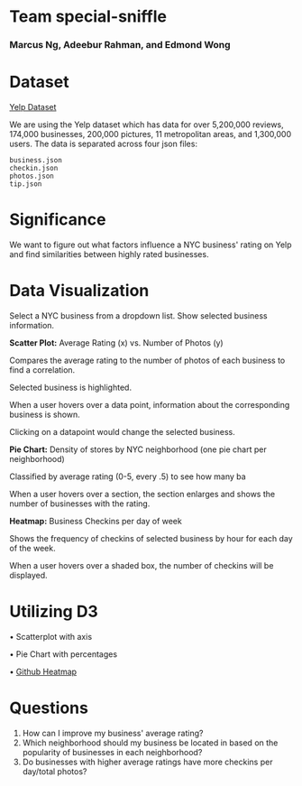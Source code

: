 # Team special-sniffle
### Marcus Ng, Adeebur Rahman, and Edmond Wong

# Dataset
[Yelp Dataset](https://www.yelp.com/dataset)

We are using the Yelp dataset which has data for over 5,200,000 reviews, 174,000 businesses, 200,000 pictures, 11 metropolitan areas, and 1,300,000 users. The data is separated across four json files:
```
business.json
checkin.json
photos.json
tip.json
```

# Significance
We want to figure out what factors influence a NYC business' rating on Yelp and find similarities between highly rated businesses.

# Data Visualization
Select a NYC business from a dropdown list.
Show selected business information.

**Scatter Plot:** Average Rating (x) vs. Number of Photos (y)

Compares the average rating to the number of photos of each business to find a correlation.

Selected business is highlighted.

When a user hovers over a data point, information about the corresponding business is shown.

Clicking on a datapoint would change the selected business.


**Pie Chart:** Density of stores by NYC neighborhood (one pie chart per neighborhood)

Classified by average rating (0-5, every .5) to see how many ba

When a user hovers over a section, the section enlarges and shows the number of businesses with the rating.


**Heatmap:** Business Checkins per day of week

Shows the frequency of checkins of selected business by hour for each day of the week.

When a user hovers over a shaded box, the number of checkins will be displayed.


# Utilizing D3
• Scatterplot with axis

• Pie Chart with percentages

• [Github Heatmap](http://bl.ocks.org/tjdecke/5558084)


# Questions
1) How can I improve my business' average rating?
2) Which neighborhood should my business be located in based on the popularity of businesses in each neighborhood?
3) Do businesses with higher average ratings have more checkins per day/total photos?
